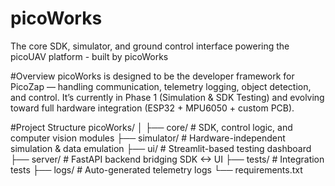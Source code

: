 # picoWorks
The core SDK, simulator, and ground control interface powering the picoUAV platform - built by picoWorks

#Overview
picoWorks is designed to be the developer framework for PicoZap — handling communication, telemetry logging, object detection, and control.
It’s currently in Phase 1 (Simulation & SDK Testing) and evolving toward full hardware integration (ESP32 + MPU6050 + custom PCB).

#Project Structure
picoWorks/
│
├── core/          # SDK, control logic, and computer vision modules
├── simulator/     # Hardware-independent simulation & data emulation
├── ui/            # Streamlit-based testing dashboard
├── server/        # FastAPI backend bridging SDK <-> UI
├── tests/         # Integration tests
├── logs/          # Auto-generated telemetry logs
└── requirements.txt

